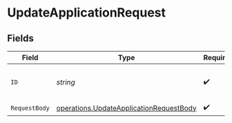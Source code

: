 # UpdateApplicationRequest


## Fields

| Field                                                                                              | Type                                                                                               | Required                                                                                           | Description                                                                                        |
| -------------------------------------------------------------------------------------------------- | -------------------------------------------------------------------------------------------------- | -------------------------------------------------------------------------------------------------- | -------------------------------------------------------------------------------------------------- |
| `ID`                                                                                               | *string*                                                                                           | :heavy_check_mark:                                                                                 | The unique identifier of the application.                                                          |
| `RequestBody`                                                                                      | [operations.UpdateApplicationRequestBody](../../models/operations/updateapplicationrequestbody.md) | :heavy_check_mark:                                                                                 | N/A                                                                                                |